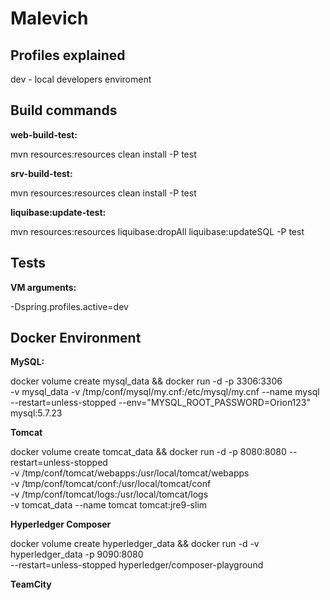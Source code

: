 # Malevich

## Profiles explained

dev - local developers enviroment


## Build commands

**web-build-test:** 

mvn resources:resources clean install -P test

**srv-build-test:** 

mvn resources:resources clean install -P test

**liquibase:update-test:** 

mvn resources:resources liquibase:dropAll liquibase:updateSQL -P test

## Tests

**VM arguments:**

-Dspring.profiles.active=dev


## Docker Environment

**MySQL:** 

docker volume create mysql_data && docker run -d -p 3306:3306 \
-v mysql_data -v /tmp/conf/mysql/my.cnf:/etc/mysql/my.cnf --name mysql \
--restart=unless-stopped --env="MYSQL_ROOT_PASSWORD=Orion123" mysql:5.7.23

**Tomcat**

docker volume create tomcat_data && docker run -d -p 8080:8080 --restart=unless-stopped \
-v /tmp/conf/tomcat/webapps:/usr/local/tomcat/webapps \
-v /tmp/conf/tomcat/conf:/usr/local/tomcat/conf \
-v /tmp/conf/tomcat/logs:/usr/local/tomcat/logs \
-v tomcat_data --name tomcat tomcat:jre9-slim

**Hyperledger Composer**

docker volume create hyperledger_data && docker run -d -v hyperledger_data -p 9090:8080 \
--restart=unless-stopped hyperledger/composer-playground


**TeamCity**
